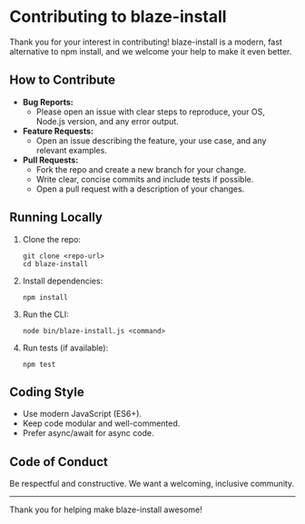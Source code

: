 # Contributing to blaze-install

Thank you for your interest in contributing! blaze-install is a modern, fast alternative to npm install, and we welcome your help to make it even better.

## How to Contribute

- **Bug Reports:**
  - Please open an issue with clear steps to reproduce, your OS, Node.js version, and any error output.
- **Feature Requests:**
  - Open an issue describing the feature, your use case, and any relevant examples.
- **Pull Requests:**
  - Fork the repo and create a new branch for your change.
  - Write clear, concise commits and include tests if possible.
  - Open a pull request with a description of your changes.

## Running Locally

1. Clone the repo:
   ```
   git clone <repo-url>
   cd blaze-install
   ```
2. Install dependencies:
   ```
   npm install
   ```
3. Run the CLI:
   ```
   node bin/blaze-install.js <command>
   ```
4. Run tests (if available):
   ```
   npm test
   ```

## Coding Style
- Use modern JavaScript (ES6+).
- Keep code modular and well-commented.
- Prefer async/await for async code.

## Code of Conduct
Be respectful and constructive. We want a welcoming, inclusive community.

---
Thank you for helping make blaze-install awesome! 